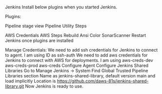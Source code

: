 Jenkins
Install below plugins when you started Jenkins.

Plugins:

Pipeline stage view
Pipeline Utility Steps

AWS Credentials
AWS Steps
Rebuild
Ansi Color
SonarScanner
Restart Jenkins once plugins are installed

Manage Credentials:
We need to add ssh credentials for Jenkins to connect to agent. I am using ID as ssh-auth
We need to add aws credentials for Jenkins to connect with AWS for deployments. I am using
aws-creds-dev
aws-creds-prod
aws-creds
Configure Agent
Configure Jenkins Shared Libraries
Go to Manage Jenkins -> System
Find Global Trusted Pipeline Libraries section
Name as jenkins-shared-library, default version main and load implicitly
Location is https://github.com/daws-81s/jenkins-shared-library.git
Now Jenkins is ready to use.
